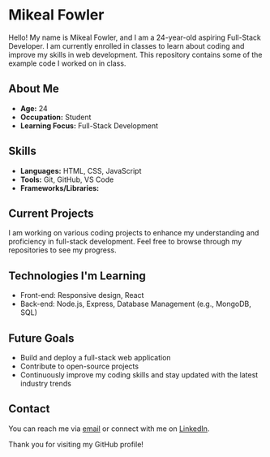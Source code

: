 # Mikeal Fowler

Hello! My name is Mikeal Fowler, and I am a 24-year-old aspiring Full-Stack Developer. I am currently enrolled in classes to learn about coding and improve my skills in web development. This repository contains some of the example code I worked on in class.

## About Me

- **Age:** 24
- **Occupation:** Student
- **Learning Focus:** Full-Stack Development

## Skills

- **Languages:** HTML, CSS, JavaScript
- **Tools:** Git, GitHub, VS Code
- **Frameworks/Libraries:** 

## Current Projects

I am working on various coding projects to enhance my understanding and proficiency in full-stack development. Feel free to browse through my repositories to see my progress.

## Technologies I'm Learning

- Front-end: Responsive design, React
- Back-end: Node.js, Express, Database Management (e.g., MongoDB, SQL)

## Future Goals

- Build and deploy a full-stack web application
- Contribute to open-source projects
- Continuously improve my coding skills and stay updated with the latest industry trends

## Contact

You can reach me via [email](mailto:mikeyfowler36@gmail.com) or connect with me on [LinkedIn](https://www.linkedin.com/in/mikeal-fowler-3102a7304/).

Thank you for visiting my GitHub profile!
